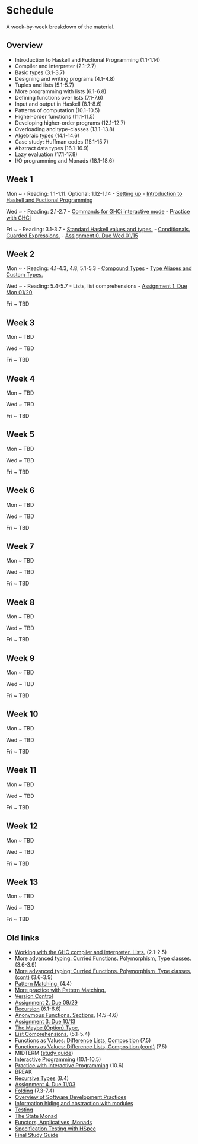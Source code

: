 # Schedule

A week-by-week breakdown of the material.

## Overview

- Introduction to Haskell and Fuctional Programming (1.1-1.14)
- Compiler and interpreter (2.1-2.7)
- Basic types (3.1-3.7)
- Designing and writing programs (4.1-4.8)
- Tuples and lists (5.1-5.7)
- More programming with lists (6.1-6.8)
- Defining functions over lists (7.1-7.6)
- Input and output in Haskell (8.1-8.6)
- Patterns of computation (10.1-10.5)
- Higher-order functions (11.1-11.5)
- Developing higher-order programs (12.1-12.7)
- Overloading and type-classes (13.1-13.8)
- Algebraic types (14.1-14.6)
- Case study: Huffman codes (15.1-15.7)
- Abstract data types (16.1-16.9)
- Lazy evaluation (17.1-17.8)
- I/O programming and Monads (18.1-18.6)

## Week 1

Mon
  ~ - Reading: 1.1-1.11. Optional: 1.12-1.14
    - [Setting up](notes/setup.md)
    - [Introduction to Haskell and Fuctional Programming](notes/intro.md)

Wed
  ~ - Reading: 2.1-2.7
    - [Commands for GHCi interactive mode](notes/ghci_commands.md)
    - [Practice with GHCi](notes/ghci_practice.md)

Fri
  ~ - Reading: 3.1-3.7
    - [Standard Haskell values and types.](notes/standard.md)
    - [Conditionals. Guarded Expressions.](notes/functions_conditionals.md)
    - [Assignment 0. Due Wed 01/15](assignments/assignment0.md)

## Week 2

Mon
  ~ - Reading: 4.1-4.3, 4.8, 5.1-5.3
    - [Compound Types](notes/compoundTypes.md)
    - [Type Aliases and Custom Types.](notes/types_custom.md)

Wed
  ~ - Reading: 5.4-5.7
    - Lists, list comprehensions
    - [Assignment 1. Due Mon 01/20](assignments/assignment1.md)

Fri
  ~ TBD

## Week 3

Mon
  ~ TBD

Wed
  ~ TBD

Fri
  ~ TBD

## Week 4

Mon
  ~ TBD

Wed
  ~ TBD

Fri
  ~ TBD

## Week 5

Mon
  ~ TBD

Wed
  ~ TBD

Fri
  ~ TBD

## Week 6

Mon
  ~ TBD

Wed
  ~ TBD

Fri
  ~ TBD

## Week 7

Mon
  ~ TBD

Wed
  ~ TBD

Fri
  ~ TBD

## Week 8

Mon
  ~ TBD

Wed
  ~ TBD

Fri
  ~ TBD

## Week 9

Mon
  ~ TBD

Wed
  ~ TBD

Fri
  ~ TBD

## Week 10

Mon
  ~ TBD

Wed
  ~ TBD

Fri
  ~ TBD

## Week 11

Mon
  ~ TBD

Wed
  ~ TBD

Fri
  ~ TBD

## Week 12

Mon
  ~ TBD

Wed
  ~ TBD

Fri
  ~ TBD

## Week 13

Mon
  ~ TBD

Wed
  ~ TBD

Fri
  ~ TBD



## Old links

- [Working with the GHC compiler and interpreter. Lists.](notes/lists.md) (2.1-2.5)
- [More advanced typing: Curried Functions. Polymorphism, Type classes.](notes/types_advanced.md) (3.6-3.9)
- [More advanced typing: Curried Functions. Polymorphism, Type classes. (cont)](notes/types_advanced.md) (3.6-3.9)
- [Pattern Matching.](notes/pattern_matching.md) (4.4)
- [More practice with Pattern Matching.](notes/more_pattern_matching.md)
- [Version Control](notes/version_control.md)
- [Assignment 2. Due 09/29](assignments/assignment2.md)
- [Recursion](notes/recursion.md) (6.1-6.6)
- [Anonymous Functions. Sections.](notes/anonymous_functions.md) (4.5-4.6)
- [Assignment 3. Due 10/13](assignments/assignment3.md)
- [The Maybe (Option) Type.](notes/maybe.md)
- [List Comprehensions.](notes/list_comprehensions.md) (5.1-5.4)
- [Functions as Values: Difference Lists, Composition](notes/difference_lists.md) (7.5)
- [Functions as Values: Difference Lists, Composition (cont)](notes/difference_lists.md) (7.5)
- MIDTERM ([study guide](notes/midterm_study_guide.md))
- [Interactive Programming](notes/interactive.md) (10.1-10.5)
- [Practice with Interactive Programming](notes/interactive_hangman.md) (10.6)
- BREAK
- [Recursive Types](notes/recursive_types.md) (8.4)
- [Assignment 4. Due 11/03](assignments/assignment4.md)
- [Folding](notes/folding.md) (7.3-7.4)
- [Overview of Software Development Practices](notes/dev_overview.md)
- [Information hiding and abstraction with modules](notes/modules.md)
- [Testing](notes/testing.md)
- [The State Monad](notes/functors_monads.md)
- [Functors, Applicatives, Monads](notes/functors_monads.md)
- [Specification Testing with HSpec](notes/testing_hspec.md)
- [Final Study Guide](notes/final_study_guide.md)
